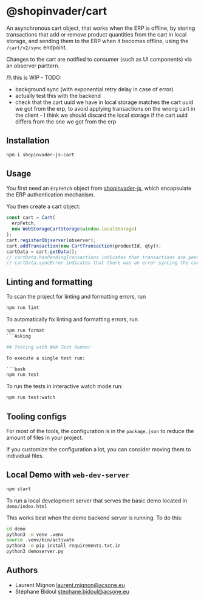 # @shopinvader/cart

An asynchronous cart object, that works when the ERP is offline, by storing transactions
that add or remove product quantities from the cart in local storage, and sending them
to the ERP when it becomes offline, using the `/cart/v2/sync` endpoint.

Changes to the cart are notified to consumer (such as UI components) via an observer
parttern.

/!\ this is WIP - TODO:

- background sync (with exponential retry delay in case of error)
- actually test this with the backend
- check that the cart uuid we have in local storage matches the cart uuid we got from
  the erp, to avoid applying transactions on the wrong cart in the client - I think we
  should discard the local storage if the cart uuid differs from the one we got from the
  erp

## Installation

```bash
npm i shopinvader-js-cart
```

## Usage

You first need an `ErpFetch` object from
[shopinvader-js](https://github.com/shopinvader/shopinvader-js), which encapsulate the
ERP authentication mechanism.

You then create a cart object:

```typescript
const cart = Cart(
  erpFetch,
  new WebStorageCartStorage(window.localStorage)
);
cart.registerObjserver(observer);
cart.addTransaction(new CartTransaction(productId, qty));
cartData = cart.getData();
// cartData.hasPendingTransactions indicates that transactions are pending synchronization
// cartData.syncError indicates that there was an error syncing the cart with the ERP
```

## Linting and formatting

To scan the project for linting and formatting errors, run

```bash
npm run lint
```

To automatically fix linting and formatting errors, run

```bash
npm run format
```Asking

## Testing with Web Test Runner

To execute a single test run:

```bash
npm run test
```

To run the tests in interactive watch mode run:

```bash
npm run test:watch
```


## Tooling configs

For most of the tools, the configuration is in the `package.json` to reduce the amount of files in your project.

If you customize the configuration a lot, you can consider moving them to individual files.

## Local Demo with `web-dev-server`

```bash
npm start
```

To run a local development server that serves the basic demo located in `demo/index.html`

This works best when the demo backend server is running. To do this:

```bash
cd demo
python3 -m venv .venv
source .venv/bin/activate
python3 -m pip install requirements.txt.in
python3 demoserver.py
```

## Authors

- Laurent Mignon <laurent.mignon@acsone.eu>
- Stéphane Bidoul <stephane.bidoul@acsone.eu>
